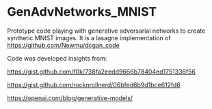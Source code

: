 # GenAdvNetworks_MNIST
Prototype code playing with generative adversarial networks to create synthetic MNIST images. 
It is a lasagne implementation of https://github.com/Newmu/dcgan_code

Code was developed insights from:

https://gist.github.com/f0k/738fa2eedd9666b78404ed1751336f56

https://gist.github.com/rocknrollnerd/06bfed6b9d1bce612fd6

https://openai.com/blog/generative-models/


